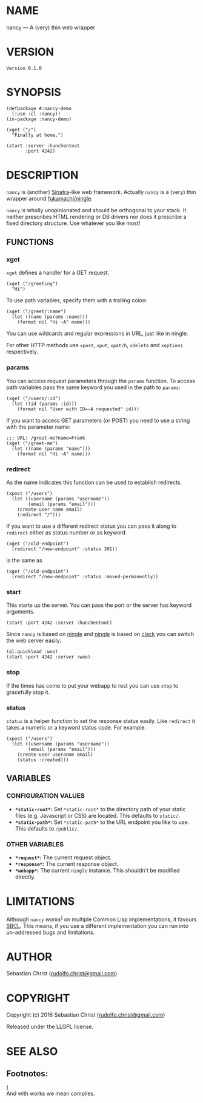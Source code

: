 # NAME

nancy &#x2014; A (very) thin web wrapper

# VERSION

    Version 0.1.0

# SYNOPSIS

    (defpackage #:nancy-demo
      (:use :cl :nancy))
    (in-package :nancy-demo)
    
    (xget ("/")
      "Finally at home.")
    
    (start :server :hunchentoot
           :port 4242)

# DESCRIPTION

`nancy` is (another) [Sinatra](http://www.sinatrarb.com/)-like web framework. Actually `nancy` is a (very) thin wrapper around
[fukamachi/ningle](https://github.com/fukamachi/ningle). 

`nancy` is wholly unopinionated and should be orthogonal to your stack. It neither prescribes HTML rendering
or DB drivers nor does it prescribe a fixed directory structure. Use whatever you like most! 

## FUNCTIONS

### xget

`xget` defines a handler for a GET request. 

    (xget ("/greeting")
      "Hi")

To use path variables, specify them with a trailing colon:

    (xget ("/greet/:name")
      (let ((name (params :name)))
        (format nil "Hi ~A" name)))

You can use wildcards and regular expressions in URL, just like in ningle. 

For other HTTP methods use `xpost`, `xput`, `xpatch`, `xdelete` and `xoptions` respectively.

### params

You can access request parameters through the `params` function. To access path variables pass the same keyword
you used in the path to `params`:

    (xget ("/users/:id")
      (let ((id (params :id)))
        (format nil "User with ID=~A requested" id)))

If you want to access GET parameters (or POST) you need to use a string with the parameter name: 

    ;;; URL: /greet-me?name=Frank
    (xget ("/greet-me")
      (let ((name (params "name")))
        (format nil "Hi ~A" name)))

### redirect

As the name indicates this function can be used to establish redirects.

    (xpost ("/users")
      (let ((username (params "username"))
            (email (params "email")))
        (create-user name email)
        (redirect "/")))

If you want to use a different redirect status you can pass it along to `redirect` either as status number or
as keyword.

    (xget ("/old-endpoint")
      (redirect "/new-endpoint" :status 301))

is the same as 

    (xget ("/old-endpoint")
      (redirect "/new-endpoint" :status :moved-permanently))

### start

This starts up the server. You can pass the port or the server has keyword arguments. 

    (start :port 4242 :server :hunchentoot)

Since `nancy` is based on [ningle](https://github.com/fukamachi/ningle) and [ningle](https://github.com/fukamachi/ningle) is based on [clack](http://clacklisp.org/) you can switch the web server easily:

    (ql:quickload :woo)
    (start :port 4242 :server :woo)

### stop

If the times has come to put your webapp to rest you can use `stop` to gracefully stop it.

### status

`status` is a helper function to set the response status easily. Like `redirect` it takes a numeric or a keyword
status code. For example.

    (xpost ("/users")
      (let ((username (params "username"))
            (email (params "email")))
        (create-user useranme email)
        (status :created)))

## VARIABLES

### CONFIGURATION VALUES

-   **`*static-root*`:** Set `*static-root*` to the directory path of your static files (e.g. Javascript or CSS) are
    located. This defaults to `static/`.
-   **`*static-path*`:** Set `*static-path*` to the URL endpoint you like to use. This defaults to `/public/`.

### OTHER VARIABLES

-   **`*request*`:** The current request object.
-   **`*response*`:** The current response object.
-   **`*webapp*`:** The current `ningle` instance. This shouldn't be modified directly.

# LIMITATIONS

Although `nancy` *works*<sup><a id="fnr.1" class="footref" href="#fn.1">1</a></sup> on multiple Common Lisp implementations, it favours [SBCL](http://sbcl.org/). This means, if you use a
different implementation you can run into un-addressed bugs and limitations. 

# AUTHOR

Sebastian Christ (<rudolfo.christ@gmail.com>)

# COPYRIGHT

Copyright (c) 2016 Sebastian Christ (rudolfo.christ@gmail.com)

Released under the LLGPL license.

# SEE ALSO

<div id="footnotes">
<h2 class="footnotes">Footnotes: </h2>
<div id="text-footnotes">

<div class="footdef"><sup><a id="fn.1" class="footnum" href="#fnr.1">1</a></sup> <div class="footpara">And with works we mean compiles.</div></div>


</div>
</div>

